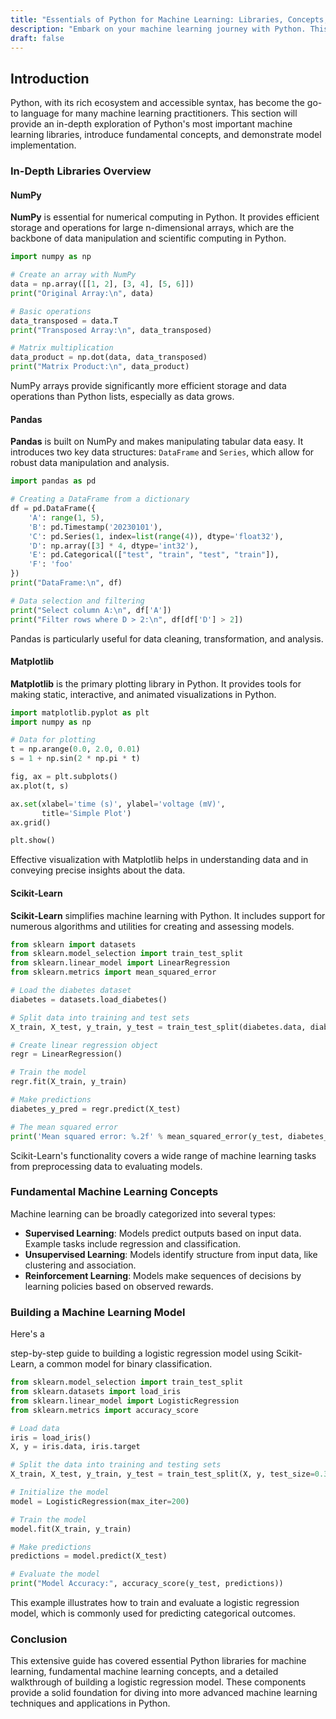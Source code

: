 ```yaml
---
title: "Essentials of Python for Machine Learning: Libraries, Concepts, and Model Building"
description: "Embark on your machine learning journey with Python. This guide covers key libraries like NumPy, Pandas, Matplotlib, and Scikit-Learn, introduces fundamental machine learning concepts, and walks you through building a basic model to kickstart your machine learning projects."
draft: false
---
```


## Introduction


Python, with its rich ecosystem and accessible syntax, has become the go-to language for many machine learning practitioners. This section will provide an in-depth exploration of Python's most important machine learning libraries, introduce fundamental concepts, and demonstrate model implementation.

### In-Depth Libraries Overview

#### NumPy
**NumPy** is essential for numerical computing in Python. It provides efficient storage and operations for large n-dimensional arrays, which are the backbone of data manipulation and scientific computing in Python.

```python
import numpy as np

# Create an array with NumPy
data = np.array([[1, 2], [3, 4], [5, 6]])
print("Original Array:\n", data)

# Basic operations
data_transposed = data.T
print("Transposed Array:\n", data_transposed)

# Matrix multiplication
data_product = np.dot(data, data_transposed)
print("Matrix Product:\n", data_product)
```
NumPy arrays provide significantly more efficient storage and data operations than Python lists, especially as data grows.

#### Pandas
**Pandas** is built on NumPy and makes manipulating tabular data easy. It introduces two key data structures: `DataFrame` and `Series`, which allow for robust data manipulation and analysis.

```python
import pandas as pd

# Creating a DataFrame from a dictionary
df = pd.DataFrame({
    'A': range(1, 5),
    'B': pd.Timestamp('20230101'),
    'C': pd.Series(1, index=list(range(4)), dtype='float32'),
    'D': np.array([3] * 4, dtype='int32'),
    'E': pd.Categorical(["test", "train", "test", "train"]),
    'F': 'foo'
})
print("DataFrame:\n", df)

# Data selection and filtering
print("Select column A:\n", df['A'])
print("Filter rows where D > 2:\n", df[df['D'] > 2])
```
Pandas is particularly useful for data cleaning, transformation, and analysis.

#### Matplotlib
**Matplotlib** is the primary plotting library in Python. It provides tools for making static, interactive, and animated visualizations in Python.

```python
import matplotlib.pyplot as plt
import numpy as np

# Data for plotting
t = np.arange(0.0, 2.0, 0.01)
s = 1 + np.sin(2 * np.pi * t)

fig, ax = plt.subplots()
ax.plot(t, s)

ax.set(xlabel='time (s)', ylabel='voltage (mV)',
       title='Simple Plot')
ax.grid()

plt.show()
```
Effective visualization with Matplotlib helps in understanding data and in conveying precise insights about the data.

#### Scikit-Learn
**Scikit-Learn** simplifies machine learning with Python. It includes support for numerous algorithms and utilities for creating and assessing models.

```python
from sklearn import datasets
from sklearn.model_selection import train_test_split
from sklearn.linear_model import LinearRegression
from sklearn.metrics import mean_squared_error

# Load the diabetes dataset
diabetes = datasets.load_diabetes()

# Split data into training and test sets
X_train, X_test, y_train, y_test = train_test_split(diabetes.data, diabetes.target, test_size=0.2)

# Create linear regression object
regr = LinearRegression()

# Train the model
regr.fit(X_train, y_train)

# Make predictions
diabetes_y_pred = regr.predict(X_test)

# The mean squared error
print('Mean squared error: %.2f' % mean_squared_error(y_test, diabetes_y_pred))
```
Scikit-Learn's functionality covers a wide range of machine learning tasks from preprocessing data to evaluating models.

### Fundamental Machine Learning Concepts

Machine learning can be broadly categorized into several types:

- **Supervised Learning**: Models predict outputs based on input data. Example tasks include regression and classification.
- **Unsupervised Learning**: Models identify structure from input data, like clustering and association.
- **Reinforcement Learning**: Models make sequences of decisions by learning policies based on observed rewards.

### Building a Machine Learning Model

Here's a

 step-by-step guide to building a logistic regression model using Scikit-Learn, a common model for binary classification.

```python
from sklearn.model_selection import train_test_split
from sklearn.datasets import load_iris
from sklearn.linear_model import LogisticRegression
from sklearn.metrics import accuracy_score

# Load data
iris = load_iris()
X, y = iris.data, iris.target

# Split the data into training and testing sets
X_train, X_test, y_train, y_test = train_test_split(X, y, test_size=0.3, random_state=42)

# Initialize the model
model = LogisticRegression(max_iter=200)

# Train the model
model.fit(X_train, y_train)

# Make predictions
predictions = model.predict(X_test)

# Evaluate the model
print("Model Accuracy:", accuracy_score(y_test, predictions))
```
This example illustrates how to train and evaluate a logistic regression model, which is commonly used for predicting categorical outcomes.

### Conclusion

This extensive guide has covered essential Python libraries for machine learning, fundamental machine learning concepts, and a detailed walkthrough of building a logistic regression model. These components provide a solid foundation for diving into more advanced machine learning techniques and applications in Python.
